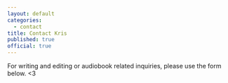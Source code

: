 ```yaml
---
layout: default
categories:
  - contact
title: Contact Kris
published: true
official: true
---
```



For writing and editing or audiobook related inquiries, please use the form below. <3